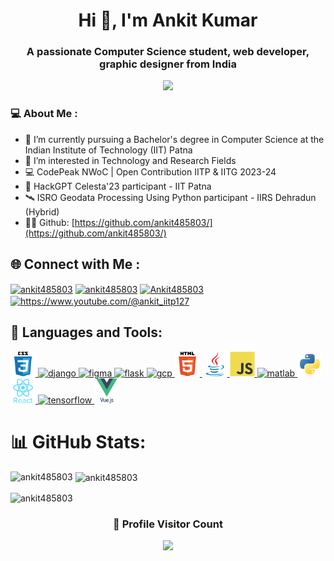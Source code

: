 


<h1 align="center">Hi 👋, I'm Ankit Kumar </h1>
<h3 align="center">A passionate Computer Science student, web developer, graphic designer from India </h3>


<!-- A   WARM  GREATING -->
<p align="center">
  <a href="https://github.com/ankit485803//ankit485803"><img src="https://readme-typing-svg.herokuapp.com?font=Ubuntu&color=blue&size=24&center=true&vCenter=true&width=600&height=100&lines=Pursuing+Bachelor+in,;Computer+Science+and+Data+Analytics+(CSDA),;+From+IIT+Patna,;Passionate+Full+Stack+Web+Developer,;Creating+Complex+and+Innovative+Solutions,;Constant+Learner+and+Tech+Enthusiast!"></a>
</p>


### 💻 About Me :
- 🔭 I’m currently pursuing a Bachelor's degree in Computer Science at the Indian Institute of Technology (IIT) Patna
- 🌱 I’m interested in Technology and Research Fields
- 💻 CodePeak NWoC | Open Contribution IITP & IITG 2023-24
- 🚀 HackGPT Celesta'23 participant - IIT Patna
- 🛰️ ISRO Geodata Processing Using Python participant - IIRS Dehradun (Hybrid)           
- 👨‍💻 Github: [https://github.com/ankit485803/](https://github.com/ankit485803/)





## 🌐 Connect with Me :
<p align="left">
<a href="https://www.linkedin.com/in/ankit485803/" target="blank"><img align="center" src="https://raw.githubusercontent.com/rahuldkjain/github-profile-readme-generator/master/src/images/icons/Social/linked-in-alt.svg" alt="ankit485803" height="30" width="40" /></a>
<a href="https://leetcode.com/ankit485803/" target="blank"><img align="center" src="https://raw.githubusercontent.com/rahuldkjain/github-profile-readme-generator/master/src/images/icons/Social/leet-code.svg" alt="ankit485803" height="30" width="40" /></a>
<a href="https://twitter.com/Ankit485803/" target="blank"><img align="center" src="https://raw.githubusercontent.com/rahuldkjain/github-profile-readme-generator/master/src/images/icons/Social/twitter.svg" alt="Ankit485803" height="30" width="40" /></a>
<a href="https://www.youtube.com/@ankit_iitp127" target="blank"><img align="center" src="https://raw.githubusercontent.com/rahuldkjain/github-profile-readme-generator/master/src/images/icons/Social/youtube.svg" alt="https://www.youtube.com/@ankit_iitp127" height="30" width="40" /></a>
</p>



## 💪 Languages and Tools:
<p align="left"> <a href="https://www.w3schools.com/css/" target="_blank" rel="noreferrer"> <img src="https://raw.githubusercontent.com/devicons/devicon/master/icons/css3/css3-original-wordmark.svg" alt="css3" width="40" height="40"/> </a> <a href="https://www.djangoproject.com/" target="_blank" rel="noreferrer"> <img src="https://cdn.worldvectorlogo.com/logos/django.svg" alt="django" width="40" height="40"/> </a> <a href="https://www.figma.com/" target="_blank" rel="noreferrer"> <img src="https://www.vectorlogo.zone/logos/figma/figma-icon.svg" alt="figma" width="40" height="40"/> </a> <a href="https://flask.palletsprojects.com/" target="_blank" rel="noreferrer"> <img src="https://www.vectorlogo.zone/logos/pocoo_flask/pocoo_flask-icon.svg" alt="flask" width="40" height="40"/> </a> <a href="https://cloud.google.com" target="_blank" rel="noreferrer"> <img src="https://www.vectorlogo.zone/logos/google_cloud/google_cloud-icon.svg" alt="gcp" width="40" height="40"/> </a> <a href="https://www.w3.org/html/" target="_blank" rel="noreferrer"> <img src="https://raw.githubusercontent.com/devicons/devicon/master/icons/html5/html5-original-wordmark.svg" alt="html5" width="40" height="40"/> </a> <a href="https://www.java.com" target="_blank" rel="noreferrer"> <img src="https://raw.githubusercontent.com/devicons/devicon/master/icons/java/java-original.svg" alt="java" width="40" height="40"/> </a> <a href="https://developer.mozilla.org/en-US/docs/Web/JavaScript" target="_blank" rel="noreferrer"> <img src="https://raw.githubusercontent.com/devicons/devicon/master/icons/javascript/javascript-original.svg" alt="javascript" width="40" height="40"/> </a> <a href="https://www.mathworks.com/" target="_blank" rel="noreferrer"> <img src="https://upload.wikimedia.org/wikipedia/commons/2/21/Matlab_Logo.png" alt="matlab" width="40" height="40"/> </a> <a href="https://www.python.org" target="_blank" rel="noreferrer"> <img src="https://raw.githubusercontent.com/devicons/devicon/master/icons/python/python-original.svg" alt="python" width="40" height="40"/> </a> <a href="https://reactjs.org/" target="_blank" rel="noreferrer"> <img src="https://raw.githubusercontent.com/devicons/devicon/master/icons/react/react-original-wordmark.svg" alt="react" width="40" height="40"/> </a> <a href="https://www.tensorflow.org" target="_blank" rel="noreferrer"> <img src="https://www.vectorlogo.zone/logos/tensorflow/tensorflow-icon.svg" alt="tensorflow" width="40" height="40"/> </a> <a href="https://vuejs.org/" target="_blank" rel="noreferrer"> <img src="https://raw.githubusercontent.com/devicons/devicon/master/icons/vuejs/vuejs-original-wordmark.svg" alt="vuejs" width="40" height="40"/> </a>
</p>



<!--- trophy (start) -->


# 📊 GitHub Stats:

<p><img align="left" src="https://github-readme-stats.vercel.app/api/top-langs?username=ankit485803&show_icons=true&locale=en&layout=compact" 
alt="ankit485803" /></p>

<p>&nbsp;<img align="center" src="https://github-readme-stats.vercel.app/api?username=ankit485803&show_icons=true&locale=en" alt="ankit485803" /></p>

<p><img align="center" src="https://github-readme-streak-stats.herokuapp.com/?user=ankit485803&" alt="ankit485803" /></p>






<!---
ankit485803/ankit485803 is a ✨ special ✨ repository because its `README.md` (this file) appears on your GitHub profile.
You can click the Preview link to take a look at your changes.
--->


<div align=center>
  <h3><b>📍 Profile Visitor Count</b></h3>
</div>
    
<!-- retro visitor counter -->  
<p align="center" >   
  <img src="https://profile-counter.glitch.me/ankit485803/count.svg" />  
</p>








